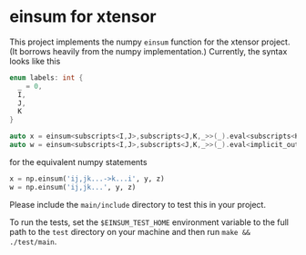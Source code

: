 # einsum for xtensor
This project implements the numpy `einsum` function for the xtensor project. (It borrows heavily from the numpy implementation.) Currently, the syntax looks like this
```c++
enum labels: int {
  _ = 0,
  I,
  J,
  K
}

auto x = einsum<subscripts<I,J>,subscripts<J,K,_>>(_).eval<subscripts<K,_,I>>(y,z)
auto w = einsum<subscripts<I,J>,subscripts<J,K,_>>(_).eval<implicit_out>(y,z)
```
for the equivalent numpy statements
```python
x = np.einsum('ij,jk...->k...i', y, z)
w = np.einsum('ij,jk...', y, z)
```
Please include the `main/include` directory to test this in your project.

To run the tests, set the `$EINSUM_TEST_HOME` environment variable to the full path to the `test` directory on your machine and then run `make && ./test/main`.
